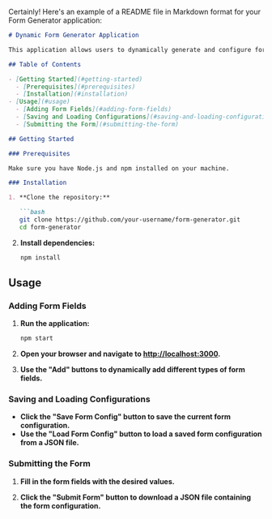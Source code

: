 Certainly! Here's an example of a README file in Markdown format for your Form Generator application:

```markdown
# Dynamic Form Generator Application

This application allows users to dynamically generate and configure forms with various input types such as text inputs, textareas, dropdowns, radio buttons, and checkboxes.

## Table of Contents

- [Getting Started](#getting-started)
  - [Prerequisites](#prerequisites)
  - [Installation](#installation)
- [Usage](#usage)
  - [Adding Form Fields](#adding-form-fields)
  - [Saving and Loading Configurations](#saving-and-loading-configurations)
  - [Submitting the Form](#submitting-the-form)

## Getting Started

### Prerequisites

Make sure you have Node.js and npm installed on your machine.

### Installation

1. **Clone the repository:**

   ```bash
   git clone https://github.com/your-username/form-generator.git
   cd form-generator
   ```

2. **Install dependencies:**

   ```bash
   npm install
   ```

## Usage

### Adding Form Fields

1. **Run the application:**

   ```bash
   npm start
   ```

2. **Open your browser and navigate to [http://localhost:3000](http://localhost:3000).**

3. **Use the "Add" buttons to dynamically add different types of form fields.**

### Saving and Loading Configurations

- **Click the "Save Form Config" button to save the current form configuration.**
- **Use the "Load Form Config" button to load a saved form configuration from a JSON file.**

### Submitting the Form

1. **Fill in the form fields with the desired values.**

2. **Click the "Submit Form" button to download a JSON file containing the form configuration.**
